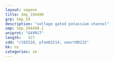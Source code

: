 ```yaml
---
layout: smgene
title: Smp_194490
grp: Smp_19
description: "voltage gated potassium channel"
smp: Smp_194490.1
uniprot: "G4VMJ7"
length:   327
cdd: "cl02518, pfam02214, smart00225"
kk: ns
categories: sm
---
```

